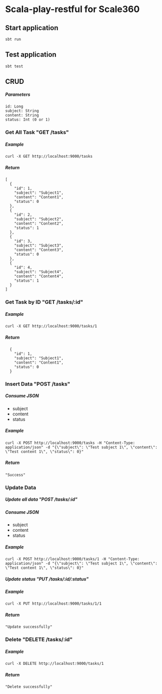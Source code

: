 # Scala-play-restful for Scale360

## Start application
    sbt run
  
## Test application
    sbt test
    
## CRUD
##### Parameters

    id: Long
    subject: String
    content: String
    status: Int (0 or 1)
    
### Get All Task "GET /tasks"
##### Example
    curl -X GET http://localhost:9000/tasks 
##### Return
    [
      {
        "id": 1,
        "subject": "Subject1",
        "content": "Content1",
        "status": 0
      },
      {
        "id": 2,
        "subject": "Subject2",
        "content": "Content2",
        "status": 1
      },
      {
        "id": 3,
        "subject": "Subject3",
        "content": "Content3",
        "status": 0
      },
      {
        "id": 4,
        "subject": "Subject4",
        "content": "Content4",
        "status": 1
      }
    ]

### Get Task by ID "GET /tasks/:id"
##### Example
    curl -X GET http://localhost:9000/tasks/1
##### Return
      {
        "id": 1,
        "subject": "Subject1",
        "content": "Content1",
        "status": 0
      }

### Insert Data "POST /tasks"
##### Consume JSON
- subject
- content
- status

##### Example
    
    curl -X POST http://localhost:9000/tasks -H "Content-Type: application/json" -d "{\"subject\": \"Test subject 1\", \"content\": \"Test content 1\", \"status\": 0}"

##### Return 
    "Success"
    
### Update Data

##### Update all data "POST /tasks/:id"
##### Consume JSON
- subject
- content
- status

##### Example
    
    curl -X POST http://localhost:9000/tasks/1 -H "Content-Type: application/json" -d "{\"subject\": \"Test subject 1\", \"content\": \"Test content 1\", \"status\": 0}"
    
##### Update status "PUT /tasks/:id/:status"

##### Example
    
    curl -X PUT http://localhost:9000/tasks/1/1 
    
##### Return 
    "Update successfully"
    
### Delete "DELETE /tasks/:id"
##### Example
    curl -X DELETE http://localhost:9000/tasks/1 
    
##### Return 
    "Delete successfully"
